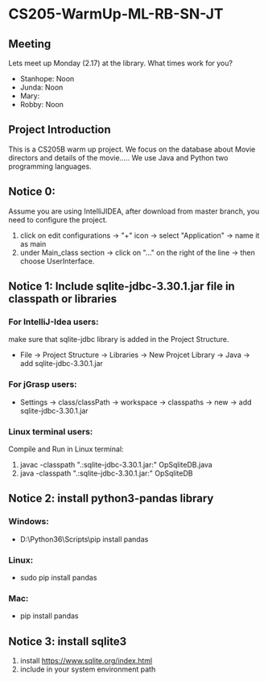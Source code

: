 # CS205-WarmUp-ML-RB-SN-JT

## Meeting
Lets meet up Monday (2.17) at the library.  What times work for you?
* Stanhope: Noon 
* Junda: Noon
* Mary: 
* Robby: Noon

## Project Introduction
This is a CS205B warm up project. We focus on the database about Movie directors and details of the movie..... 
We use Java and Python two programming languages. 

## Notice 0:
Assume you are using IntelliJIDEA, after download from master branch, you need to configure the project.
1) click on edit configurations ->  "+" icon -> select "Application" -> name it as main
2) under Main_class section -> click on "..." on the right of the line -> then choose UserInterface.

## Notice 1: Include sqlite-jdbc-3.30.1.jar file in classpath or libraries

### For IntelliJ-Idea users:
make sure that sqlite-jdbc library is added in the Project Structure. 
* File -> Project Structure -> Libraries -> New Projcet Library -> Java -> add sqlite-jdbc-3.30.1.jar

### For jGrasp users:
* Settings -> class/classPath -> workspace -> classpaths -> new -> add sqlite-jdbc-3.30.1.jar

### Linux terminal users:
Compile and Run in Linux terminal:
1) javac -classpath ".:sqlite-jdbc-3.30.1.jar:" OpSqliteDB.java
2) java -classpath ".:sqlite-jdbc-3.30.1.jar:" OpSqliteDB

## Notice 2: install python3-pandas library

### Windows:
* D:\Python36\Scripts\pip install pandas

### Linux:
* sudo pip install pandas

### Mac:
* pip install pandas

## Notice 3: install sqlite3
1) install https://www.sqlite.org/index.html
2) include in your system environment path
